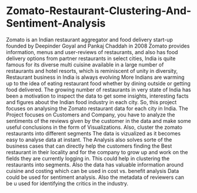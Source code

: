 # Zomato-Restaurant-Clustering-And-Sentiment-Analysis
Zomato is an Indian restaurant aggregator and food delivery start-up founded by Deepinder Goyal and Pankaj Chaddah in 2008 Zomato provides information, menus and user-reviews of restaurants, and also has food delivery options from partner restaurants in select cities, India is quite famous for its diverse multi cuisine available in a large number of restaurants and hotel resorts, which is reminiscent of unity in diversity, Restaurant business in India is always evolving More Indians are warming up to the idea of eating restaurant food whether by dining outside or getting food delivered. The growing number of restaurants in very state of India has been a motivation to inspect the data to get some insights, interesting facts and figures about the Indian food industry in each city. So, this project focuses on analysing the Zomato restaurant data for each city in India. The Project focuses on Customers and Company, you have to analyze the sentiments of the reviews given by the customer in the data and make some useful conclusions in the form of Visualizations. Also, cluster the zomato restaurants into different segments The data is vizualized as it becomes easy to analyse data at instant. The Analysis also solves sorte of the business cases that can directly help the customers finding the Best restaurant in their locality and for the company to grow up and work on the fields they are currently logging in. This could help in clustering the restaurants into segments. Also the data has valuable information around cuisine and costing which can be used in cost vs. benefit analysis Data could be used for sentiment analysis. Also the metadata of reviewers can be u used for identifying the critics in the industry.
